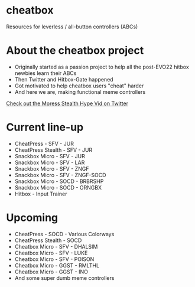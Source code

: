 # cheatbox
Resources for leverless / all-button controllers (ABCs)

# About the cheatbox project
- Originally started as a passion project to help all the post-EVO22 hitbox newbies learn their ABCs
- Then Twitter and Hitbox-Gate happened
- Got motivated to help cheatbox users "cheat" harder
- And here we are, making functional meme controllers

[Check out the Mpress Stealth Hype Vid on Twitter](https://twitter.com/noe_perez_/status/1565812427530420225)

# Current line-up
- CheatPress - SFV - JUR
- CheatPress Stealth - SFV - JUR
- Snackbox Micro - SFV - JUR
- Snackbox Micro - SFV - LAR
- Snackbox Micro - SFV - ZNGF
- Snackbox Micro - SFV - ZNGF-SOCD
- Snackbox Micro - SOCD - BRBRSHP
- Snackbox Micro - SOCD - ORNGBX
- Hitbox - Input Trainer

# Upcoming
- CheatPress - SOCD - Various Colorways
- CheatPress Stealth - SOCD
- Cheatbox Micro - SFV - DHALSIM
- Cheatbox Micro - SFV - LUKE
- Cheatbox Micro - SFV - POISON
- Cheatbox Micro - GGST - RMLTHL
- Cheatbox Micro - GGST - INO
- And some super dumb meme controllers
